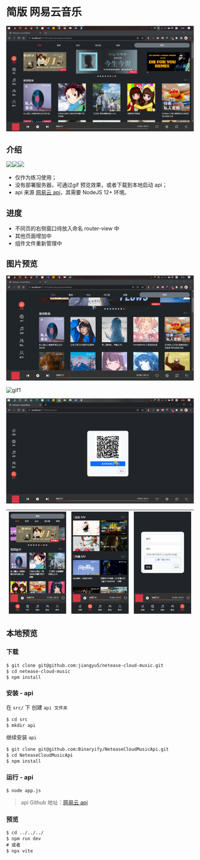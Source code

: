 # 简版 网易云音乐

![](assets/imgs/01.png)

## 介绍

![](https://img.shields.io/badge/node-v12-blue)![](https://img.shields.io/badge/vue-v3-green)![](https://img.shields.io/badge/bootstrap-v5-blueviolet)

- 仅作为练习使用；
- 没有部署服务器，可通过gif 预览效果，或者下载到本地启动 api；
- api 来源 [网易云 api](https://github.com/Binaryify/NeteaseCloudMusicApi)，其需要 NodeJS 12+ 环境。

## 进度

- 不同页的右侧窗口待放入命名 router-view 中
- 其他页面增加中
- 组件文件重新管理中

## 图片预览

![](./assets/imgs/gif3.gif)

![gif1](./assets/imgs/gif1.gif)

![gif2](./assets/imgs/gif2.gif)

| ![](./assets/imgs/phone1.png) | ![](./assets/imgs/phone2.png) | ![](./assets/imgs/phone3.png) |
| ----------------------------- | ----------------------------- | ----------------------------- |



## 本地预览

### 下载

```shell
$ git clone git@github.com:jiangyu5/netease-cloud-music.git
$ cd netease-cloud-music
$ npm install
```

### 安装 - api

在 `src/` 下 创建 `api 文件夹`

```shell
$ cd src
$ mkdir api
```

继续安装 `api` 

```shell
$ git clone git@github.com:Binaryify/NeteaseCloudMusicApi.git
$ cd NeteaseCloudMusicApi
$ npm install
```

### 运行 - api

```shell
$ node app.js
```

> api Github 地址：[网易云 api](https://github.com/Binaryify/NeteaseCloudMusicApi)

### 预览

```shell
$ cd ../../../
$ npm run dev
# 或者
$ npx vite
```



